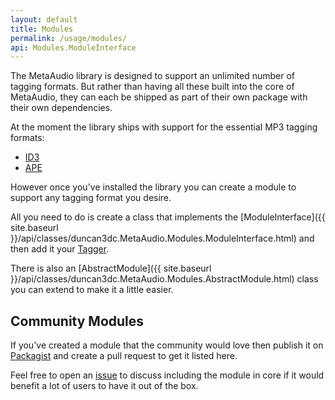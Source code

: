 ```yaml
---
layout: default
title: Modules
permalink: /usage/modules/
api: Modules.ModuleInterface
---
```


The MetaAudio library is designed to support an unlimited number of tagging formats. But rather than having all these built into the core of MetaAudio, they can each be shipped as part of their own package with their own dependencies.

At the moment the library ships with support for the essential MP3 tagging formats:

* [ID3](//en.wikipedia.org/wiki/ID3)
* [APE](//en.wikipedia.org/wiki/APE_tag)

However once you've installed the library you can create a module to support any tagging format you desire.

All you need to do is create a class that implements the [ModuleInterface]({{ site.baseurl }}/api/classes/duncan3dc.MetaAudio.Modules.ModuleInterface.html) and then add it your [Tagger](../../setup).

There is also an [AbstractModule]({{ site.baseurl }}/api/classes/duncan3dc.MetaAudio.Modules.AbstractModule.html) class you can extend to make it a little easier.

## Community Modules

If you've created a module that the community would love then publish it on [Packagist](//packagist.org/) and create a pull request to get it listed here.

Feel free to open an [issue](//github.com/duncan3dc/meta-audio/issues) to discuss including the module in core if it would benefit a lot of users to have it out of the box.
